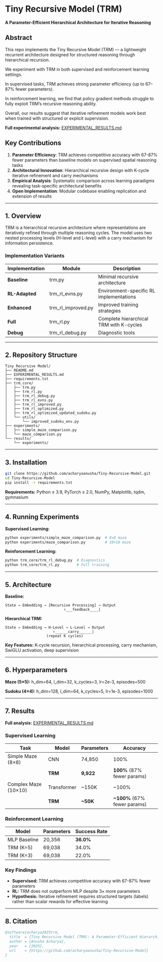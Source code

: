 # Tiny Recursive Model (TRM)

**A Parameter-Efficient Hierarchical Architecture for Iterative Reasoning**

## Abstract

This repo implements the Tiny Recursive Model (TRM) — a lightweight recurrent architecture designed for structured reasoning through hierarchical recursion.

We experiment with TRM in both supervised and reinforcement learning settings.

In supervised tasks, TRM achieves strong parameter efficiency (up to 67–87% fewer parameters).

In reinforcement learning, we find that policy gradient methods struggle to fully exploit TRM’s recursive reasoning ability.

Overall, our results suggest that iterative refinement models work best when trained with structured or explicit supervision.

**Full experimental analysis:** [EXPERIMENTAL_RESULTS.md](EXPERIMENTAL_RESULTS.md)

## Key Contributions

1. **Parameter Efficiency**: TRM achieves competitive accuracy with 67-87% fewer parameters than baseline models on supervised spatial reasoning tasks
2. **Architectural Innovation**: Hierarchical recursive design with K-cycle iterative refinement and carry mechanisms
3. **Empirical Analysis**: Systematic comparison across learning paradigms revealing task-specific architectural benefits
4. **Open Implementation**: Modular codebase enabling replication and extension of results

---

## 1. Overview

TRM is a hierarchical recursive architecture where representations are iteratively refined through multiple reasoning cycles. The model uses two nested processing levels (H-level and L-level) with a carry mechanism for information persistence.

### Implementation Variants

| Implementation | Module | Description |
|----------------|--------|-------------|
| **Baseline** | trm.py | Minimal recursive architecture |
| **RL-Adapted** | trm_rl_evns.py | Environment-specific RL implementations |
| **Enhanced** | trm_rl_improved.py | Improved training strategies |
| **Full** | trm_rl.py | Complete hierarchical TRM with K-cycles |
| **Debug** | trm_rl_debug.py | Diagnostic tools |

---

## 2. Repository Structure

```
Tiny Recursive Model/
├── README.md
├── EXPERIMENTAL_RESULTS.md
├── requirements.txt
├── trm_core/
│   ├── trm.py
│   ├── trm_rl.py
│   ├── trm_rl_debug.py
│   ├── trm_rl_evns.py
│   ├── trm_rl_improved.py
│   ├── trm_rl_optimized.py
│   ├── trm_rl_optimized_updated_sudoku.py
│   └── utils/
│       └── improved_sudoku_env.py
├── experiments/
│   ├── simple_maze_comparison.py
│   └── maze_comparison.py
└── results/
    └── experiments/
```

---

## 3. Installation

```bash
git clone https://github.com/acharyaanusha/Tiny-Recursive-Model.git
cd Tiny-Recursive-Model
pip install -r requirements.txt
```

**Requirements:** Python ≥ 3.9, PyTorch ≥ 2.0, NumPy, Matplotlib, tqdm, gymnasium

---

## 4. Running Experiments

**Supervised Learning:**
```bash
python experiments/simple_maze_comparison.py  # 8×8 maze
python experiments/maze_comparison.py         # 10×10 maze
```

**Reinforcement Learning:**
```bash
python trm_core/trm_rl_debug.py  # Diagnostics
python trm_core/trm_rl.py        # Full training
```

---

## 5. Architecture

**Baseline:**
```
State → Embedding → [Recursive Processing] → Output
                           ↑___feedback____|
```

**Hierarchical TRM:**
```
State → Embedding → H-Level → L-Level → Output
                      ↑______carry______|
                   (repeat K cycles)
```

**Key Features:** K-cycle recursion, hierarchical processing, carry mechanism, SwiGLU activation, deep supervision

---

## 6. Hyperparameters

**Maze (5×5):** h_dim=64, l_dim=32, k_cycles=3, lr=2e-3, episodes=500

**Sudoku (4×4):** h_dim=128, l_dim=64, k_cycles=5, lr=1e-3, episodes=1000

---

## 7. Results

**Full analysis:** [EXPERIMENTAL_RESULTS.md](EXPERIMENTAL_RESULTS.md)

### Supervised Learning

| Task | Model | Parameters | Accuracy |
|------|-------|------------|----------|
| Simple Maze (8×8) | CNN | 74,850 | 100% |
| | **TRM** | **9,922** | **100%** (87% fewer params) |
| Complex Maze (10×10) | Transformer | ~150K | ~100% |
| | **TRM** | **~50K** | **~100%** (67% fewer params) |

### Reinforcement Learning

| Model | Parameters | Success Rate |
|-------|------------|--------------|
| MLP Baseline | 20,356 | **36.0%** |
| TRM (K=5) | 69,038 | 34.0% |
| TRM (K=3) | 69,038 | 22.0% |

### Key Findings

- **Supervised:** TRM achieves competitive accuracy with 67-87% fewer parameters
- **RL:** TRM does not outperform MLP despite 3× more parameters
- **Hypothesis:** Iterative refinement requires structured targets (labels) rather than scalar rewards for effective learning

---

## 8. Citation

```bibtex
@software{acharya2025trm,
  title  = {Tiny Recursive Model (TRM): A Parameter-Efficient Hierarchical Architecture for Iterative Reasoning},
  author = {Anusha Acharya},
  year   = {2025},
  url    = {https://github.com/acharyaanusha/Tiny-Recursive-Model}
}
```
